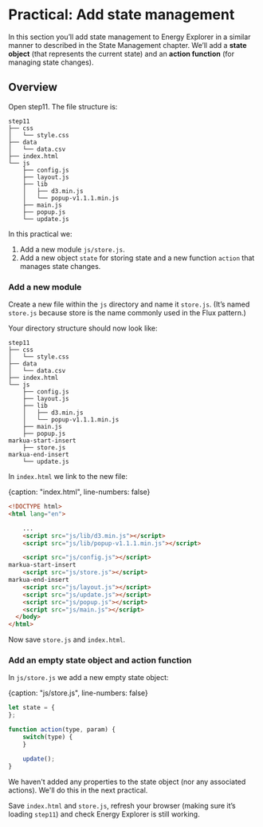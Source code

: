 # Practical: Add state management

In this section you’ll add state management to Energy Explorer in a similar manner to described in the State Management chapter. We’ll add a **state object** (that represents the current state) and an **action function** (for managing state changes).

## Overview

Open step11. The file structure is:

```text
step11
├── css
│   └── style.css
├── data
│   └── data.csv
├── index.html
└── js
    ├── config.js
    ├── layout.js
    ├── lib
    │   ├── d3.min.js
    │   └── popup-v1.1.1.min.js
    ├── main.js
    ├── popup.js
    └── update.js
```

In this practical we:

1. Add a new module `js/store.js`.
2. Add a new object `state` for storing state and a new function `action` that manages state changes.

### Add a new module

Create a new file within the `js` directory and name it `store.js`. (It’s named `store.js` because store is the name commonly used in the Flux pattern.)

Your directory structure should now look like:

```text
step11
├── css
│   └── style.css
├── data
│   └── data.csv
├── index.html
└── js
    ├── config.js
    ├── layout.js
    ├── lib
    │   ├── d3.min.js
    │   └── popup-v1.1.1.min.js
    ├── main.js
    ├── popup.js
markua-start-insert
    ├── store.js
markua-end-insert
    └── update.js
```

In `index.html` we link to the new file:

{caption: "index.html", line-numbers: false}
```html
<!DOCTYPE html>
<html lang="en">

    ...
    <script src="js/lib/d3.min.js"></script>
    <script src="js/lib/popup-v1.1.1.min.js"></script>

    <script src="js/config.js"></script>
markua-start-insert
    <script src="js/store.js"></script>
markua-end-insert
    <script src="js/layout.js"></script>
    <script src="js/update.js"></script>
    <script src="js/popup.js"></script>
    <script src="js/main.js"></script>
  </body>
</html>
```

Now save `store.js` and `index.html`.

### Add an empty state object and action function

In `js/store.js` we add a new empty state object:

{caption: "js/store.js", line-numbers: false}
```js
let state = {
};

function action(type, param) {
    switch(type) {
    }

    update();
}
```

We haven't added any properties to the state object (nor any associated actions). We'll do this in the next practical.

Save `index.html` and `store.js`, refresh your browser (making sure it’s loading `step11`) and check Energy Explorer is still working.